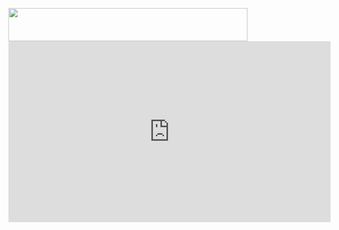 
<html >
<head>


<meta charset="utf-8">
<title>WDM 2018</title>
<script type="text/javascript">
function MM_swapImgRestore() { //v3.0
  var i,x,a=document.MM_sr; for(i=0;a&&i<a.length&&(x=a[i])&&x.oSrc;i++) x.src=x.oSrc;
}
function MM_preloadImages() { //v3.0
  var d=document; if(d.images){ if(!d.MM_p) d.MM_p=new Array();
    var i,j=d.MM_p.length,a=MM_preloadImages.arguments; for(i=0; i<a.length; i++)
    if (a[i].indexOf("#")!=0){ d.MM_p[j]=new Image; d.MM_p[j++].src=a[i];}}
}

function MM_findObj(n, d) { //v4.01
  var p,i,x;  if(!d) d=document; if((p=n.indexOf("?"))>0&&parent.frames.length) {
    d=parent.frames[n.substring(p+1)].document; n=n.substring(0,p);}
  if(!(x=d[n])&&d.all) x=d.all[n]; for (i=0;!x&&i<d.forms.length;i++) x=d.forms[i][n];
  for(i=0;!x&&d.layers&&i<d.layers.length;i++) x=MM_findObj(n,d.layers[i].document);
  if(!x && d.getElementById) x=d.getElementById(n); return x;
}

function MM_swapImage() { //v3.0
  var i,j=0,x,a=MM_swapImage.arguments; document.MM_sr=new Array; for(i=0;i<(a.length-2);i+=3)
   if ((x=MM_findObj(a[i]))!=null){document.MM_sr[j++]=x; if(!x.oSrc) x.oSrc=x.src; x.src=a[i+2];}
}
</script>

</head>

<body onLoad="MM_preloadImages('file:///C|/Users/anmol/Desktop/C2.PNG')">
<a href="https://sonambansal29.github.io/wdm18/home.html" onMouseOut="MM_swapImgRestore()" onMouseOver="MM_swapImage('Image1','','file:///C|/Users/anmol/Desktop/C2.PNG',1)"><img src="file:///C|/Users/anmol/Desktop/Capture.PNG" alt="" width="475" height="66" id="Image1"></a>

<iframe width="640" height="360" src="https://www.youtube.com/embed/UBydep1QzoU" frameborder="0" allow="autoplay; encrypted-media" allowfullscreen></iframe>
</body>
</html>
